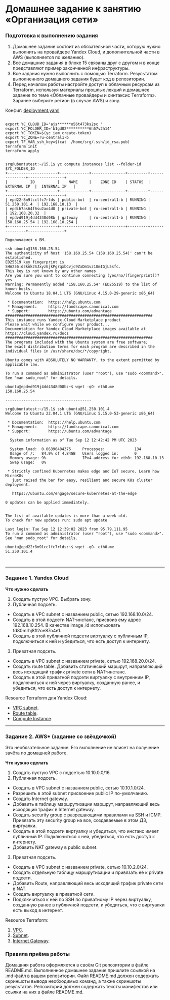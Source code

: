 # Домашнее задание к занятию «Организация сети»

### Подготовка к выполнению задания

1. Домашнее задание состоит из обязательной части, которую нужно выполнить на провайдере Yandex Cloud, и дополнительной части в AWS (выполняется по желанию). 
2. Все домашние задания в блоке 15 связаны друг с другом и в конце представляют пример законченной инфраструктуры.  
3. Все задания нужно выполнить с помощью Terraform. Результатом выполненного домашнего задания будет код в репозитории. 
4. Перед началом работы настройте доступ к облачным ресурсам из Terraform, используя материалы прошлых лекций и домашнее задание по теме «Облачные провайдеры и синтаксис Terraform». Заранее выберите регион (в случае AWS) и зону.

Конфиг: [deployment.yaml](deployment.yaml)
```

export YC_CLOUD_ID='ajs******o56t473ks2sc '
export YC_FOLDER_ID='b1gd02**********6h57v2h14'
export YC_TOKEN=$(yc iam create-token)
export YC_ZONE=ru-central1-b
export TF_VAR_ssh_key=$(cat  /home/srg/.ssh/id_rsa.pub)
terraform init
terraform apply


srg@ubuntutest:~/15.1$ yc compute instances list --folder-id $YC_FOLDER_ID
+----------------------+-------------+---------------+---------+---------------+----------------+
|          ID          |    NAME     |    ZONE ID    | STATUS  |  EXTERNAL IP  |  INTERNAL IP   |
+----------------------+-------------+---------------+---------+---------------+----------------+
| epd22r8m9lcclfc7rlds | public-bot  | ru-central1-b | RUNNING | 51.250.101.4  | 192.168.10.13  |
| epdih7as64f6su2ao4d8 | private-bot | ru-central1-b | RUNNING |               | 192.168.20.32  |
| epdvd919j4dd4348d08b | gateway     | ru-central1-b | RUNNING | 158.160.25.54 | 192.168.10.254 |
+----------------------+-------------+---------------+---------+---------------+----------------+

Подключаемся к ВМ.

ssh ubuntu@158.160.25.54
The authenticity of host '158.160.25.54 (158.160.25.54)' can't be established.
ED25519 key fingerprint is SHA256:d3knk2SJxyzGjkPgrqxbCvjc9ZxDm1vz1UmIGjL5sfc.
This key is not known by any other names
Are you sure you want to continue connecting (yes/no/[fingerprint])? yes
Warning: Permanently added '158.160.25.54' (ED25519) to the list of known hosts.
Welcome to Ubuntu 18.04.1 LTS (GNU/Linux 4.15.0-29-generic x86_64)

 * Documentation:  https://help.ubuntu.com
 * Management:     https://landscape.canonical.com
 * Support:        https://ubuntu.com/advantage
#################################################################
This instance runs Yandex.Cloud Marketplace product
Please wait while we configure your product...
Documentation for Yandex Cloud Marketplace images available at https://cloud.yandex.ru/docs
#################################################################
The programs included with the Ubuntu system are free software;
the exact distribution terms for each program are described in the
individual files in /usr/share/doc/*/copyright.

Ubuntu comes with ABSOLUTELY NO WARRANTY, to the extent permitted by
applicable law.

To run a command as administrator (user "root"), use "sudo <command>".
See "man sudo_root" for details.

ubuntu@epdvd919j4dd4348d08b:~$ wget -qO- eth0.me
158.160.25.54

--------------------------------------

srg@ubuntutest:~/15.1$ ssh ubuntu@51.250.101.4
Welcome to Ubuntu 22.04.1 LTS (GNU/Linux 5.15.0-53-generic x86_64)

 * Documentation:  https://help.ubuntu.com
 * Management:     https://landscape.canonical.com
 * Support:        https://ubuntu.com/advantage

  System information as of Tue Sep 12 12:42:42 PM UTC 2023

  System load:  0.06396484375     Processes:             134
  Usage of /:   84.9% of 4.84GB   Users logged in:       0
  Memory usage: 9%                IPv4 address for eth0: 192.168.10.13
  Swap usage:   0%

 * Strictly confined Kubernetes makes edge and IoT secure. Learn how MicroK8s
   just raised the bar for easy, resilient and secure K8s cluster deployment.

   https://ubuntu.com/engage/secure-kubernetes-at-the-edge

0 updates can be applied immediately.


The list of available updates is more than a week old.
To check for new updates run: sudo apt update

Last login: Tue Sep 12 12:39:02 2023 from 95.79.111.95
To run a command as administrator (user "root"), use "sudo <command>".
See "man sudo_root" for details.

ubuntu@epd22r8m9lcclfc7rlds:~$ wget -qO- eth0.me
51.250.101.4



```

---
### Задание 1. Yandex Cloud 

**Что нужно сделать**

1. Создать пустую VPC. Выбрать зону.
2. Публичная подсеть.

 - Создать в VPC subnet с названием public, сетью 192.168.10.0/24.
 - Создать в этой подсети NAT-инстанс, присвоив ему адрес 192.168.10.254. В качестве image_id использовать fd80mrhj8fl2oe87o4e1.
 - Создать в этой публичной подсети виртуалку с публичным IP, подключиться к ней и убедиться, что есть доступ к интернету.
3. Приватная подсеть.
 - Создать в VPC subnet с названием private, сетью 192.168.20.0/24.
 - Создать route table. Добавить статический маршрут, направляющий весь исходящий трафик private сети в NAT-инстанс.
 - Создать в этой приватной подсети виртуалку с внутренним IP, подключиться к ней через виртуалку, созданную ранее, и убедиться, что есть доступ к интернету.

Resource Terraform для Yandex Cloud:

- [VPC subnet](https://registry.terraform.io/providers/yandex-cloud/yandex/latest/docs/resources/vpc_subnet).
- [Route table](https://registry.terraform.io/providers/yandex-cloud/yandex/latest/docs/resources/vpc_route_table).
- [Compute Instance](https://registry.terraform.io/providers/yandex-cloud/yandex/latest/docs/resources/compute_instance).

---
### Задание 2. AWS* (задание со звёздочкой)

Это необязательное задание. Его выполнение не влияет на получение зачёта по домашней работе.

**Что нужно сделать**

1. Создать пустую VPC с подсетью 10.10.0.0/16.
2. Публичная подсеть.

 - Создать в VPC subnet с названием public, сетью 10.10.1.0/24.
 - Разрешить в этой subnet присвоение public IP по-умолчанию.
 - Создать Internet gateway.
 - Добавить в таблицу маршрутизации маршрут, направляющий весь исходящий трафик в Internet gateway.
 - Создать security group с разрешающими правилами на SSH и ICMP. Привязать эту security group на все, создаваемые в этом ДЗ, виртуалки.
 - Создать в этой подсети виртуалку и убедиться, что инстанс имеет публичный IP. Подключиться к ней, убедиться, что есть доступ к интернету.
 - Добавить NAT gateway в public subnet.
3. Приватная подсеть.
 - Создать в VPC subnet с названием private, сетью 10.10.2.0/24.
 - Создать отдельную таблицу маршрутизации и привязать её к private подсети.
 - Добавить Route, направляющий весь исходящий трафик private сети в NAT.
 - Создать виртуалку в приватной сети.
 - Подключиться к ней по SSH по приватному IP через виртуалку, созданную ранее в публичной подсети, и убедиться, что с виртуалки есть выход в интернет.

Resource Terraform:

1. [VPC](https://registry.terraform.io/providers/hashicorp/aws/latest/docs/resources/vpc).
1. [Subnet](https://registry.terraform.io/providers/hashicorp/aws/latest/docs/resources/subnet).
1. [Internet Gateway](https://registry.terraform.io/providers/hashicorp/aws/latest/docs/resources/internet_gateway).

### Правила приёма работы

Домашняя работа оформляется в своём Git репозитории в файле README.md. Выполненное домашнее задание пришлите ссылкой на .md-файл в вашем репозитории.
Файл README.md должен содержать скриншоты вывода необходимых команд, а также скриншоты результатов.
Репозиторий должен содержать тексты манифестов или ссылки на них в файле README.md.
